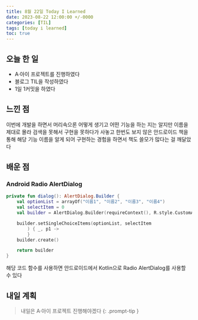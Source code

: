 ```yaml
---
title: 8월 22일 Today I Learned
date: 2023-08-22 12:00:00 +/-0000
categories: [TIL]
tags: [today i learned]
toc: true
---
```


## 오늘 한 일

* A·아이 프로젝트를 진행하였다
* 블로그 TIL을 작성하였다
* 1일 1커밋을 하였다

## 느낀 점

이번에 개발을 하면서 머리속으론 어떻게 생기고 어떤 기능을 하는 지는 알지만 이름을 제대로 몰라 검색을 못해서 구현을 못하다가 사놓고 한번도 보지 않은 안드로이드 책을 통해 해당 기능 이름을 알게 되어 구현하는 경험을 하면서 책도 쓸모가 많다는 걸 깨달았다

## 배운 점

### Android Radio AlertDialog

~~~kotlin
private fun dialog(): AlertDialog.Builder {
    val optionList = arrayOf("이름1", "이름2", "이름3", "이름4")
    val selectItem = 0
    val builder = AlertDialog.Builder(requireContext(), R.style.CustomAlertDialogStyle)

    builder.setSingleChoiceItems(optionList, selectItem
        ) { _, p1 ->
        }
    builder.create()

    return builder
}
~~~

해당 코드 함수를 사용하면 안드로이드에서 Kotlin으로 Radio AlertDialog를 사용할 수 있다

## 내일 계획

> 내일은 A·아이 프로젝트 진행해야겠다
{: .prompt-tip }

